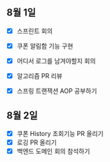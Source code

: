 ## 8월 1일

- [x] 스프린트 회의
- [x] 쿠폰 알림함 기능 구현
- [x] 어디서 로그를 남겨야할지 회의
- [x] 알고리즘 PR 리뷰
- [x] 스프링 트랜잭션 AOP 공부하기


## 8월 2일

- [x] 쿠폰 History 조회기능 PR 올리기
- [x] 로깅 PR 올리기
- [x] 백엔드 도메인 회의 참석하기
